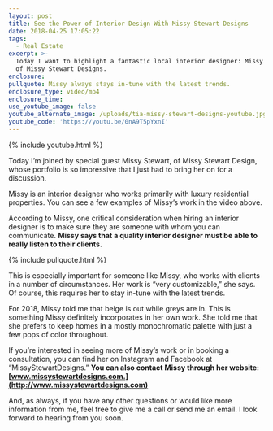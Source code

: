 ```yaml
---
layout: post
title: See the Power of Interior Design With Missy Stewart Designs
date: 2018-04-25 17:05:22
tags:
  - Real Estate
excerpt: >-
  Today I want to highlight a fantastic local interior designer: Missy Stewart
  of Missy Stewart Designs.
enclosure:
pullquote: Missy always stays in-tune with the latest trends.
enclosure_type: video/mp4
enclosure_time:
use_youtube_image: false
youtube_alternate_image: /uploads/tia-missy-stewart-designs-youtube.jpg
youtube_code: 'https://youtu.be/0nA9T5pYxnI'
---
```


{% include youtube.html %}

Today I’m joined by special guest Missy Stewart, of Missy Stewart Design, whose portfolio is so impressive that I just had to bring her on for a discussion.&nbsp;

Missy is an interior designer who works primarily with luxury residential properties. You can see a few examples of Missy’s work in the video above.&nbsp;

According to Missy, one critical consideration when hiring an interior designer is to make sure they are someone with whom you can communicate. **Missy says that a quality interior designer must be able to really listen to their clients.**

{% include pullquote.html %}

This is especially important for someone like Missy, who works with clients in a number of circumstances. Her work is “very customizable,” she says. Of course, this requires her to stay in-tune with the latest trends.&nbsp;

For 2018, Missy told me that beige is out while greys are in. This is something Missy definitely incorporates in her own work. She told me that she prefers to keep homes in a mostly monochromatic palette with just a few pops of color throughout.&nbsp;

If you’re interested in seeing more of Missy’s work or in booking a consultation, you can find her on Instagram and Facebook at “MissyStewartDesigns.” **You can also contact Missy through her website:** **[www.missystewartdesigns.com.](http://www.missystewartdesigns.com)**

And, as always, if you have any other questions or would like more information from me, feel free to give me a call or send me an email. I look forward to hearing from you soon.